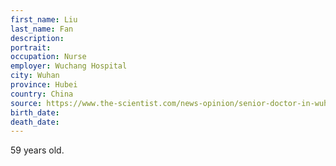 ```yaml
---
first_name: Liu
last_name: Fan
description: 
portrait: 
occupation: Nurse 
employer: Wuchang Hospital
city: Wuhan
province: Hubei
country: China
source: https://www.the-scientist.com/news-opinion/senior-doctor-in-wuhan-outbreak-dies-from-coronavirus-67122
birth_date: 
death_date: 
---
```


59 years old.